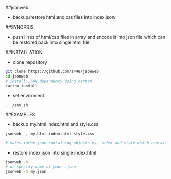 ##jsonweb
- backup/restore html and css files into index.json 

##SYNOPSIS

- push lines of html/css files in array and encode it into json file which can be restored back into single html file

##INSTALLATION
- clone repository

```bash
git clone https://github.com/z448/jsonweb
cd jsonweb
# install JSON dependency using carton
carton install
```

- set enviroment

```bash
. ./env.sh
```

##EXAMPLES

- backup my.html index.html and style.css

```bash
jsonweb -j my.html index.html style.css

# makes index.json containing objects my, index and style which contains lines of html file. 
```

- restore index.json into single index.html
```bash
jsonweb -h
# or specify name of your .json
jsonweb -h my.json
```




